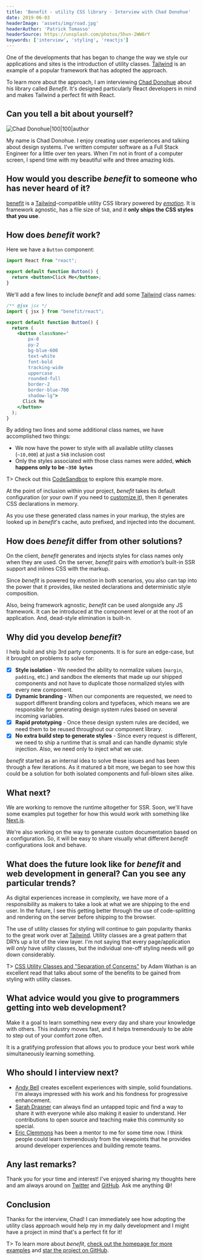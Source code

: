 ```yaml
---
title: 'Benefit - utility CSS library - Interview with Chad Donohue'
date: 2019-06-03
headerImage: 'assets/img/road.jpg'
headerAuthor: 'Patrick Tomasso'
headerSource: https://unsplash.com/photos/5hvn-2WW6rY
keywords: ['interview', 'styling', 'reactjs']
---
```


One of the developments that has began to change the way we style our applications and sites is the introduction of utility classes. [Tailwind](https://tailwindcss.com) is an example of a popular framework that has adopted the approach.

To learn more about the approach, I am interviewing [Chad Donohue](https://twitter.com/chaddonohue) about his library called _Benefit_. It's designed particularly React developers in mind and makes Tailwind a perfect fit with React.

## Can you tell a bit about yourself?

![Chad Donohue|100|100|author](https://www.gravatar.com/avatar/4d096a44b3a989fa2dfb75ea9b989730?s=200)

My name is Chad Donohue. I enjoy creating user experiences and talking about design systems. I've written computer software as a Full Stack Engineer for a little over ten years. When I'm not in front of a computer screen, I spend time with my beautiful wife and three amazing kids.

## How would you describe _benefit_ to someone who has never heard of it?

[benefit](https://github.com/cdonohue/benefit) is a [Tailwind](https://tailwindcss.com)-compatible utility CSS library powered by [_emotion_](https://emotion.sh/docs/introduction). It is framework agnostic, has a file size of `5kB`, and it **only ships the CSS styles that you use**.

## How does _benefit_ work?

Here we have a `Button` component:

```jsx
import React from "react";

export default function Button() {
  return <button>Click Me</button>;
}
```

We'll add a few lines to include _benefit_ and add some [Tailwind](https://tailwindcss.com) class names:

```jsx
/** @jsx jsx */
import { jsx } from "benefit/react";

export default function Button() {
  return (
    <button className="
        px-8
        py-2
        bg-blue-600
        text-white
        font-bold
        tracking-wide
        uppercase
        rounded-full
        border-2
        border-blue-700
        shadow-lg">
      Click Me
    </button>
  );
}
```

By adding two lines and some additional class names, we have accomplished two things:

* We now have the power to style with all available utility classes (`~10,000`) at just a `5kB` inclusion cost
* Only the styles associated with those class names were added, **which happens only to be `~350 bytes`**

T> Check out this [CodeSandbox](https://codesandbox.io/s/small-wildflower-ckbhj) to explore this example more.

At the point of inclusion within your project, _benefit_ takes its default configuration (or your own if you need to [customize it](https://benefit.netlify.com/customization/overview)), then it generates CSS declarations in memory.

As you use these generated class names in your markup, the styles are looked up in _benefit_'s cache, auto prefixed, and injected into the document.

## How does _benefit_ differ from other solutions?

On the client, _benefit_ generates and injects styles for class names only when they are used. On the server, _benefit_ pairs with _emotion_’s built-in SSR support and inlines CSS with the markup.

Since _benefit_ is powered by _emotion_ in both scenarios, you also can tap into the power that it provides, like nested declarations and deterministic style composition.

Also, being framework agnostic, _benefit_ can be used alongside any JS framework. It can be introduced at the component level or at the root of an application. And, dead-style elimination is built-in.

## Why did you develop _benefit_?

I help build and ship 3rd party components. It is for sure an edge-case, but it brought on problems to solve for:

* [x] **Style isolation** - We needed the ability to normalize values (`margin`, `padding`, etc.) and sandbox the elements that made up our shipped components and not have to duplicate those normalized styles with every new component.
* [x] **Dynamic branding** - When our components are requested, we need to support different branding colors and typefaces, which means we are responsible for generating design system rules based on several incoming variables.
* [x] **Rapid prototyping** - Once these design system rules are decided, we need them to be reused throughout our component library.
* [x] **No extra build step to generate styles** - Since every request is different, we need to ship a runtime that is small and can handle dynamic style injection. Also, we need only to inject what we use.

_benefit_ started as an internal idea to solve these issues and has been through a few iterations. As it matured a bit more, we began to see how this could be a solution for both isolated components and full-blown sites alike.

## What next?

We are working to remove the runtime altogether for SSR. Soon, we'll have some examples put together for how this would work with something like [Next.js](https://nextjs.org/).

We're also working on the way to generate custom documentation based on a configuration. So, it will be easy to share visually what different _benefit_ configurations look and behave.

## What does the future look like for _benefit_ and web development in general? Can you see any particular trends?

As digital experiences increase in complexity, we have more of a responsibility as makers to take a look at what we are shipping to the end user. In the future, I see this getting better through the use of code-splitting and rendering on the server before shipping to the browser.

The use of utility classes for styling will continue to gain popularity thanks to the great work over at [Tailwind](https://tailwindcss.com). Utility classes are a great pattern that DRYs up a lot of the view layer. I'm not saying that every page/application will _only_ have utility classes, but the individual one-off styling needs will go down considerably.

T> [CSS Utility Classes and "Separation of Concerns"](https://adamwathan.me/css-utility-classes-and-separation-of-concerns/) by Adam Wathan is an excellent read that talks about some of the benefits to be gained from styling with utility classes.

## What advice would you give to programmers getting into web development?

Make it a goal to learn something new every day and share your knowledge with others. This industry moves fast, and it helps tremendously to be able to step out of your comfort zone often.

It is a gratifying profession that allows you to produce your best work while simultaneously learning something.

## Who should I interview next?

* [Andy Bell](https://twitter.com/andybelldesign) creates excellent experiences with simple, solid foundations. I'm always impressed with his work and his fondness for progressive enhancement.
* [Sarah Drasner](https://twitter.com/sarah_edo) can always find an untapped topic and find a way to share it with everyone while also making it easier to understand. Her contributions to open source and teaching make this community so special.
* [Eric Clemmons](https://twitter.com/@ericclemmons) has been a mentor to me for some time now. I think people could learn tremendously from the viewpoints that he provides around developer experiences and building remote teams.

## Any last remarks?

Thank you for your time and interest! I've enjoyed sharing my thoughts here and am always around on [Twitter](https://twitter.com/chaddonohue) and [GitHub](https://github.com/cdonohue). Ask me anything 😄!

## Conclusion

Thanks for the interview, Chad! I can immediately see how adopting the utility class approach would help my in my daily development and I might have a project in mind that's a perfect fit for it!

T> To learn more about _benefit_, [check out the homepage for more examples](https://benefit.netlify.com) and [star the project on GitHub](https://github.com/cdonohue/benefit).
